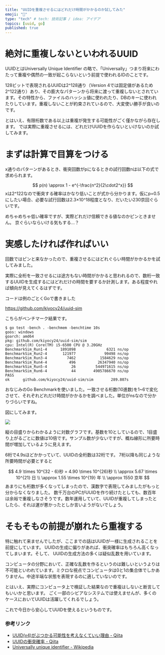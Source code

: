 ```yaml
---
title: "UUIDを重複させるにはどれだけ時間がかかるのか試してみた"
emoji: "👻"
type: "tech" # tech: 技術記事 / idea: アイデア
topics: [uuid, go]
published: true
---
```


# 絶対に重複しないといわれるUUID
UUIDとはUniversally Unique Identifier の略で、「Universally」つまり将来にわたって重複や偶然の一致が起こらないという前提で使われるIDのことです。

128ビットで表現されるUUIDは2^128通り（Version 4では固定値があるため2^122通り）あり、その膨大なパターンから将来に渡って重複しないとされています。その特性から、ファイルのハッシュ値に使われたり、DBのキーに使われたりしています。重複しないことが約束されているので、大変使い勝手が良いのです。

とはいえ、有限桁数である以上は重複が発生する可能性がごく僅かながら存在します。
では実際に重複させるには、どれだけUUIDを作らないといけないのか試してみます。



# まずは計算で目算をつける
x通りのパターンがあるとき、衝突回数がpになるときの試行回数nは以下の式で求められます。

$$
p(n) \approx 1 - e^{-\frac{n^2}{2\cdot2^x}}
$$
xは2^122なので衝突する確率はかなり低いことが式から分かります。仮にp=0.5にしたい場合、必要な試行回数は2.3×10^18程度となり、だいたい230京回ぐらいです。

めちゃめちゃ低い確率ですが、実際どれだけ信頼できる値なのかピンときません。
京ぐらいならいける気もする…？

# 実感したければ作ればいい
回数ではピンと来なかったので、重複させるにはどれぐらい時間がかかるかを試してみました。

実際に全桁を一致させるには途方もない時間がかかると思われるので、数桁一致するUUIDを生成するにはどれだけの時間を要するか計測します。ある程度やれば傾向が見えてくるはずです。

コードは例のごとくGoで書きました

https://github.com/kiyocy24/uuid-sim



こちらがベンチマーク結果です。

```shell
$ go test -bench . -benchmem -benchtime 10s
goos: windows
goarch: amd64
pkg: github.com/kiyocy24/uuid-sim/sim
cpu: Intel(R) Core(TM) i5-6500 CPU @ 3.20GHz
BenchmarkSim_Run1-4      1891098              6321 ns/op
BenchmarkSim_Run2-4       121977             99498 ns/op
BenchmarkSim_Run3-4         7462           1584629 ns/op
BenchmarkSim_Run4-4          496          26347940 ns/op
BenchmarkSim_Run5-4           26         544971615 ns/op
BenchmarkSim_Run6-4           44        4905786670 ns/op
PASS
ok      github.com/kiyocy24/uuid-sim/sim        289.807s
```

おなじみのGo Benchmarkを使いました。一致させる桁数(10進数)を1~6で変化させて、それぞれどれだけ時間がかかるかを調べました。単位がnsなので分かりづらいですね。

図にしてみます。

![](https://storage.googleapis.com/zenn-user-upload/b499289c4fc5d8e59cdcd188.png)

縦の目盛りからわかるように対数グラフです。基数を10としているので、1目盛り上がるごとに数値は10倍です。サンプル数が少ないですが、概ね線形に所要時間が増加しているように見えます。

6桁で4.9sほどかかっていて、UUIDの全桁数は32桁です。
7桁以降も同じような所要時間が必要とすると


$$
4.9 \times 10^{32 - 6}秒 = 4.90 \times 10^{26}秒 \\
\approx 5.67 \times 10^{21} 日 \\
\approx 1.55 \times 10^{19} 年 \\
\approx 1550 京年
$$
あまりにも桁数が多くなってしまったので、漢数字で表現してみましたがもっと分からなくなりました。
数千万台のPCがUUIDを作り続けたとしても、数百年は余裕で重複しなさそうです。数年運用していて、UUIDが重複してしまったとしたら、それは運が悪かったとしか言いようがないでしょう。



# そもそもの前提が崩れたら重複する

特に触れて来ませんでしたが、ここまでの話はUUIDが一様に生成されることを前提にしています。
UUIDの生成に偏りがあれば、衝突確率はもちろん高くなってしまいます。そして、 UUIDの生成方法の多くは疑似乱数を用いています。

コンピュータの分野において、正確な乱数を作るというのは難しいというよりは不可能といわれています。ミクロな視点でコンピュータは0と1の集合体でしかありません。中途半端な状態を表現するのに適していないのです。

とはいえ、実際にコンピュータ上で検証した結果なので重複はしないと断言してもいいかと思います。
ごく一部のシビアなシステムでは使えませんが、多くのケースにおいてUUIDは活躍してくれるでしょう。

これで今日から安心してUUIDを使えるというものです。



### 参考リンク

- [UUID(v4)がぶつかる可能性を考えなくていい理由 - Qiita](https://qiita.com/ta_ta_ta_miya/items/1f8f71db3c1bf2dfb7ea)
- [UUIDの衝突確率 - Qiita](https://qiita.com/kiririmode/items/9ddf7f2aec6e8ba4dc7f)
- [Universally unique identifier - Wikipedia](https://en.wikipedia.org/wiki/Universally_unique_identifier)
